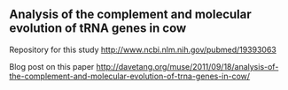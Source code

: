 Analysis of the complement and molecular evolution of tRNA genes in cow
-----------------

Repository for this study <http://www.ncbi.nlm.nih.gov/pubmed/19393063>

Blog post on this paper <http://davetang.org/muse/2011/09/18/analysis-of-the-complement-and-molecular-evolution-of-trna-genes-in-cow/>
